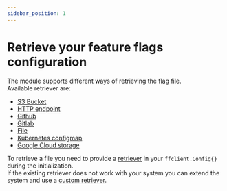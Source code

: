 ```yaml
---
sidebar_position: 1
---
```


# Retrieve your feature flags configuration
The module supports different ways of retrieving the flag file.  
Available retriever are:

- [S3 Bucket](./s3.md)
- [HTTP endpoint](./http.md)
- [Github](./github.md)
- [Gitlab](./gitlab.md)
- [File](./file.md)
- [Kubernetes configmap](./kubernetes_configmaps.md)
- [Google Cloud storage](./google_cloud_storage.md)

To retrieve a file you need to provide a [retriever](https://pkg.go.dev/github.com/thomaspoignant/go-feature-flag/retriever/#Retriever) in your `ffclient.Config{}` during the initialization.  
If the existing retriever does not work with your system you can extend the system and use a [custom retriever](custom.md).
